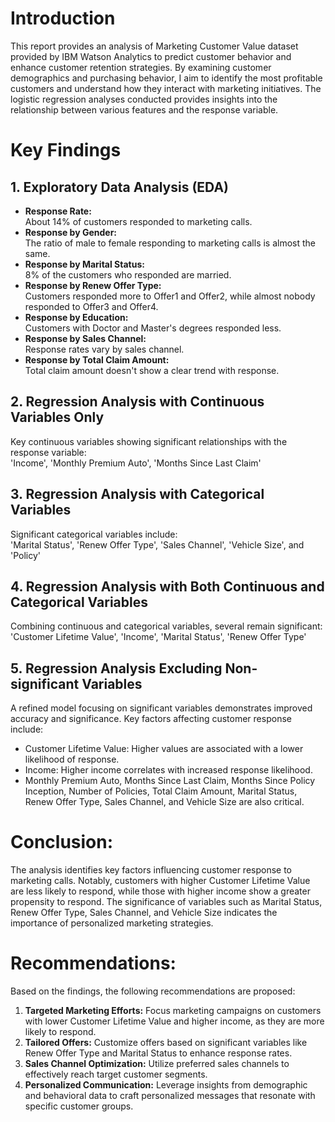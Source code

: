 # Introduction
This report provides an analysis of Marketing Customer Value dataset provided by IBM Watson Analytics to predict customer behavior and enhance customer retention strategies. By examining customer demographics and purchasing behavior, I aim to identify the most profitable customers and understand how they interact with marketing initiatives. The logistic regression analyses conducted provides insights into the relationship between various features and the response variable.

# Key Findings
## 1. Exploratory Data Analysis (EDA)
+ **Response Rate:**  
About 14% of customers responded to marketing calls.
+ **Response by Gender:**  
The ratio of male to female responding to marketing calls is almost the same.
+ **Response by Marital Status:**  
8% of the customers who responded are married.
+ **Response by Renew Offer Type:**  
Customers responded more to Offer1 and Offer2, while almost nobody responded to Offer3 and Offer4.
+ **Response by Education:**  
Customers with Doctor and Master's degrees responded less.
+ **Response by Sales Channel:**  
Response rates vary by sales channel.
+ **Response by Total Claim Amount:**  
Total claim amount doesn't show a clear trend with response.

## 2. Regression Analysis with Continuous Variables Only
Key continuous variables showing significant relationships with the response variable:  
'Income', 'Monthly Premium Auto', 'Months Since Last Claim'

## 3. Regression Analysis with Categorical Variables
Significant categorical variables include:  
'Marital Status', 'Renew Offer Type', 'Sales Channel', 'Vehicle Size', and 'Policy'

## 4. Regression Analysis with Both Continuous and Categorical Variables
Combining continuous and categorical variables, several remain significant:   
'Customer Lifetime Value', 'Income', 'Marital Status', 'Renew Offer Type'

## 5. Regression Analysis Excluding Non-significant Variables
A refined model focusing on significant variables demonstrates improved accuracy and significance. Key factors affecting customer response include:
+ Customer Lifetime Value: Higher values are associated with a lower likelihood of response.
+ Income: Higher income correlates with increased response likelihood.
+ Monthly Premium Auto, Months Since Last Claim, Months Since Policy Inception, Number of Policies, Total Claim Amount, Marital Status, Renew Offer Type, Sales Channel, and Vehicle Size are also critical.

# Conclusion:
The analysis identifies key factors influencing customer response to marketing calls. Notably, customers with higher Customer Lifetime Value are less likely to respond, while those with higher income show a greater propensity to respond. The significance of variables such as Marital Status, Renew Offer Type, Sales Channel, and Vehicle Size indicates the importance of personalized marketing strategies.

# Recommendations:
Based on the findings, the following recommendations are proposed:
1. **Targeted Marketing Efforts:** Focus marketing campaigns on customers with lower Customer Lifetime Value and higher income, as they are more likely to respond.
2. **Tailored Offers:** Customize offers based on significant variables like Renew Offer Type and Marital Status to enhance response rates.
3. **Sales Channel Optimization:** Utilize preferred sales channels to effectively reach target customer segments.
4. **Personalized Communication:** Leverage insights from demographic and behavioral data to craft personalized messages that resonate with specific customer groups.
